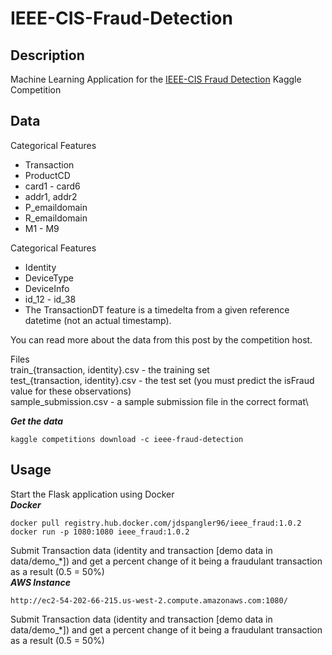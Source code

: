 # IEEE-CIS-Fraud-Detection

## Description
Machine Learning Application for the [IEEE-CIS Fraud Detection](https://www.kaggle.com/c/ieee-fraud-detection) Kaggle Competition

## Data
Categorical Features 
- Transaction
- ProductCD
- card1 - card6
- addr1, addr2
- P_emaildomain
- R_emaildomain
- M1 - M9

Categorical Features 
- Identity
- DeviceType
- DeviceInfo
- id_12 - id_38
- The TransactionDT feature is a timedelta from a given reference datetime (not an actual timestamp).

You can read more about the data from this post by the competition host.

Files\
train_{transaction, identity}.csv - the training set\
test_{transaction, identity}.csv - the test set (you must predict the isFraud value for these observations)\
sample_submission.csv - a sample submission file in the correct format\

***Get the data***
```commandline
kaggle competitions download -c ieee-fraud-detection
```

## Usage
Start the Flask application using Docker
\
***Docker***
```commandline
docker pull registry.hub.docker.com/jdspangler96/ieee_fraud:1.0.2
docker run -p 1080:1080 ieee_fraud:1.0.2
```
Submit Transaction data (identity and transaction [demo data in data/demo_*]) and get a percent change of it being a fraudulant transaction as a result (0.5 = 50%)
\
***AWS Instance***
```commandline
http://ec2-54-202-66-215.us-west-2.compute.amazonaws.com:1080/
```
Submit Transaction data (identity and transaction [demo data in data/demo_*]) and get a percent change of it being a fraudulant transaction as a result (0.5 = 50%)
